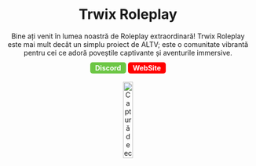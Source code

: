 <h1 align="center">Trwix Roleplay</h1>

<p align="center">Bine ați venit în lumea noastră de Roleplay extraordinară! Trwix Roleplay este mai mult decât un simplu proiect de ALTV; este o comunitate vibrantă pentru cei ce adoră poveștile captivante și aventurile immersive.</p>

<div align="center">
  <a style="background-color: #6cc644; color: #ffffff; padding: 3px 10px; border-radius: 5px; text-decoration: none; font-weight: bold; margin-top: 20px;">Discord</a>
  <a style="background-color: #ff0000; color: #ffffff; padding: 3px 10px; border-radius: 5px; text-decoration: none; font-weight: bold; margin-top: 20px;">WebSite</a>
</div>

<div align="center">
  <img src="https://i.imgur.com/vy1dsCL.png" alt="Captură de ecran din joc" style="width: 20%; border-radius: 10px; margin-top: 20px;">
</div>
